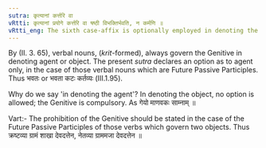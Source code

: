 ```yaml
---
sutra: कृत्यानां कर्त्तरि वा
vRtti: कृत्यानां प्रयोगे कर्त्तरि वा षष्ठी विभक्तिर्भवति, न कर्मणि ॥
vRtti_eng: The sixth case-affix is optionally employed in denoting the agent, (but not the object), when the word is governed by a Future Passive Participle (_kritya_).
---
```

By (II. 3. 65), verbal nouns, (_krit_-formed), always govern the Genitive in denoting agent or object. The present _sutra_ declares an option as to agent only, in the case of those verbal nouns which are Future Passive Participles. Thus भवतः or भवता कटः कर्तव्यः (III.1.95).

Why do we say 'in denoting the agent'? In denoting the object, no option is allowed; the Genitive is compulsory. As गेयो माणवकः साम्नाम् ॥

Vart:- The prohibition of the Genitive should be stated in the case of the Future Passive Participles of those verbs which govern two objects. Thus क्रष्टव्या ग्रामं शाखा देवदत्तेन, नेतव्या ग्राममजा देवदत्तेन ॥
